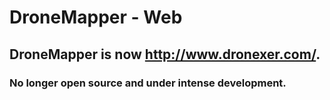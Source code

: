 # DroneMapper - Web
## DroneMapper is now http://www.dronexer.com/. ##
### No longer open source and under intense development. ###
